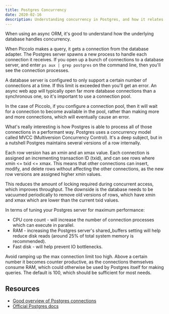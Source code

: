 ```yaml
---
title: Postgres Concurrency
date: 2020-02-16
description: Understanding concurrency in Postgres, and how it relates to async libraries like Piccolo.
---
```


When using an async ORM, it's good to understand how the underlying database handles concurrency.

When Piccolo makes a query, it gets a connection from the database adapter. The Postgres server spawns a new process to handle each connection it receives. If you open up a bunch of connections to a database server, and enter `ps aux | grep postgres` on the command line, then you'll see the connection processes.

A database server is configured to only support a certain number of connections at a time. If this limit is exceeded then you'll get an error. An async web app will typically open far more database connections than a synchronous one, so it's important to use a connection pool.

In the case of Piccolo, if you configure a connection pool, then it will wait for a connection to become available in the pool, rather than making more and more connections, which will eventually cause an error.

What's really interesting is how Postgres is able to process all of those connections in a performant way. Postgres uses a concurrency model called MVCC (Multiversion Concurrency Control). It's a deep subject, but in a nutshell Postgres maintains several versions of a row internally.

Each row version has an xmin and an xmax value. Each connection is assigned an incrementing transaction ID (txid), and can see rows where xmin <= txid <= xmax. This means that other connections can insert, modify, and delete rows without affecting the other connections, as the new row versions are assigned higher xmin values.

This reduces the amount of locking required during concurrent access, which improves throughput. The downside is the database needs to be vacuumed periodically to remove old versions of rows, which have xmin and xmax which are lower than the current txid values.

In terms of tuning your Postgres server for maximum performance:

 * CPU core count - will increase the number of connection processes which can execute in parallel.
 * RAM - increasing the Postgres server's shared_buffers setting will help reduce disk reads (around 25% of total system memory is recommended).
 * Fast disk - will help prevent IO bottlenecks.

Avoid ramping up the max connection limit too high. Above a certain number it becomes counter productive, as the connections themselves consume RAM, which could otherwise be used by Postgres itself for making queries. The default is 100, which should be sufficient for most needs.

## Resources

 * [Good overview of Postgres connections](https://brandur.org/postgres-connections)
 * [Official Postgres docs](https://www.postgresql.org/docs/current/tutorial-arch.html)
